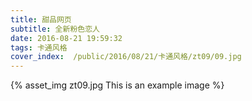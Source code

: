 ```yaml
---
title: 甜品网页
subtitle: 全新粉色恋人
date: 2016-08-21 19:59:32
tags: 卡通风格
cover_index:  /public/2016/08/21/卡通风格/zt09/09.jpg
---
```



{% asset_img zt09.jpg This is an example image %}
